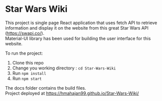 # Star Wars Wiki
This project is single page React application that uses fetch API to retrieve information and display it on the website from this great Star Wars API (https://swapi.co/). <br/>Material-UI library has been used for building the user interface for this website. 

To run the project:
1. Clone this repo
2. Change you working directory : `cd Star-Wars-Wiki` 
3. Run `npm install`
4. Run `npm start`

The docs folder contains the build files. <br />
Project deployed at https://hmahajan99.github.io/Star-Wars-Wiki/ 
